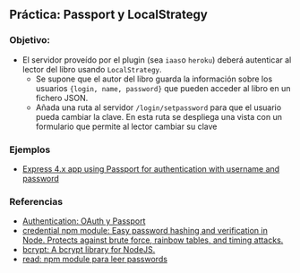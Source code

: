 ## Práctica: Passport y LocalStrategy

<!--sec data-title="Descripción" data-id="sectiondescripcion" data-show=true ces-->
### Objetivo:

* El servidor proveído por el plugin (sea `iaas`o `heroku`) deberá autenticar al lector
del libro  usando `LocalStrategy`. 
  - Se supone que el autor del libro guarda la información sobre los usuarios `{login, name, password}` que pueden acceder al libro en un fichero JSON.
  - Añada una ruta al servidor `/login/setpassword` para que el usuario pueda cambiar la clave. En esta ruta se despliega una vista con un formulario que permite al lector cambiar su clave

<!-- endsec -->

<!--sec data-title="Ejemplos y Referencias" data-id="sectionejemplos" data-show=true ces-->

### Ejemplos

* [Express 4.x app using Passport for authentication with username and password](https://github.com/ULL-ESIT-SYTW-1617/express-4.x-local-example)

### Referencias

* [Authentication: OAuth y Passport](../apuntes/authentication/README.md)
* [credential npm module: Easy password hashing and verification in Node. Protects against brute force, rainbow tables, and timing attacks.](https://www.npmjs.com/package/credential)
* [bcrypt: A bcrypt library for NodeJS.](https://www.npmjs.com/package/bcrypt)
* [read: npm module para leer passwords](https://www.npmjs.com/package/read)

<!-- endsec -->
